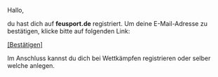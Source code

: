 Hallo,

du hast dich auf **feusport.de** registriert. Um deine E-Mail-Adresse zu bestätigen, klicke bitte auf folgenden Link:

[[Bestätigen]](<%= confirmation_url(@resource, confirmation_token: @token) %>)

Im Anschluss kannst du dich bei Wettkämpfen registrieren oder selber welche anlegen.